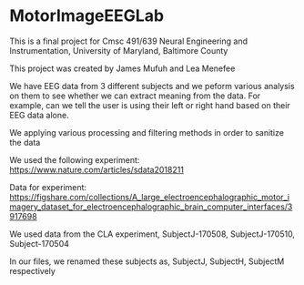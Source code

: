 # MotorImageEEGLab
 
 This is a final project for Cmsc 491/639 Neural Engineering and Instrumentation, University of Maryland, Baltimore County
 
 This project was created by James Mufuh and Lea Menefee

 We have EEG data from 3 different subjects and we peform various analysis on them to see whether we can extract meaning from the data. For example, can we tell the user is using their left or right hand based on their EEG data alone.


We applying various processing and filtering methods in order to sanitize the data

We used the following experiment: https://www.nature.com/articles/sdata2018211

Data for experiment: https://figshare.com/collections/A_large_electroencephalographic_motor_imagery_dataset_for_electroencephalographic_brain_computer_interfaces/3917698

We used data from the CLA experiment, SubjectJ-170508, SubjectJ-170510, Subject-170504

In our files, we renamed these subjects as, SubjectJ, SubjectH, SubjectM respectively